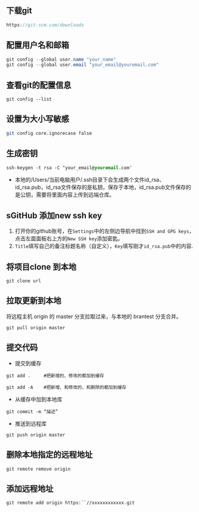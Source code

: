 ## 下载git

```cpp
https://git-scm.com/downloads
```



## 配置用户名和邮箱

```csharp
git config --global user.name "your_name"  
git config --global user.email "your_email@youremail.com"
```



## 查看git的配置信息

```
git config --list
```



## 设置为大小写敏感

```bash
git config core.ignorecase false
```



## 生成密钥

```css
ssh-keygen -t rsa -C "your_email@youremail.com"
```

- 本地的/Users/当前电脑用户/.ssh目录下会生成两个文件id_rsa、id_rsa.pub，id_rsa文件保存的是私钥，保存于本地，id_rsa.pub文件保存的是公钥，需要将里面内容上传到远端仓库。



## sGitHub 添加new ssh key

1. 打开你的github账号，在`Settings`中的左侧边导航中找到`SSH and GPG keys`，点击左面面板右上方的`New SSH key`添加密匙。
2. `Title`填写自己的备注标题名称（自定义），`Key`填写刚才`id_rsa.pub`中的内容.



## 将项目clone 到本地

```
git clone url
```



## 拉取更新到本地

将远程主机 origin 的 master 分支拉取过来，与本地的 brantest 分支合并。

```
git pull origin master
```



## 提交代码

- 提交到缓存

```
git add .     #把新增的、修改的都加到缓存
```

```
git add -A    #把新增、和修改的、和删除的都加到缓存
```

- 从缓存中加到本地库

```
git commit -m “描述”
```

- 推送到远程库

```
git push origin master
```



## 删除本地指定的远程地址

```
git remote remove origin
```



## 添加远程地址

```
git remote add origin https:``//xxxxxxxxxxxx.git
```

